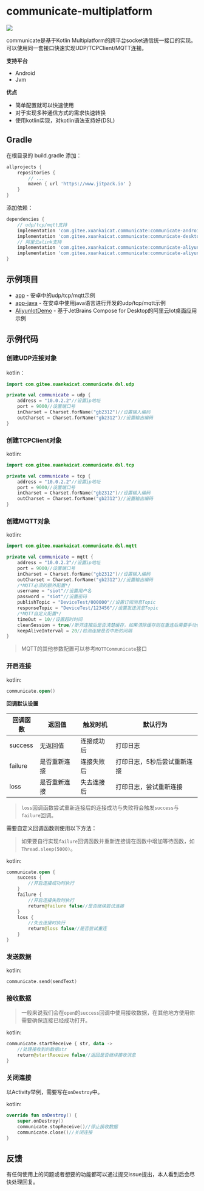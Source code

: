 # communicate-multiplatform

[![](https://jitpack.io/v/com.gitee.xuankaicat/communicate.svg)](https://jitpack.io/#com.gitee.xuankaicat/communicate)

communicate是基于Kotlin Multiplatform的跨平台socket通信统一接口的实现。
可以使用同一套接口快速实现UDP/TCPClient/MQTT连接。

**支持平台**
- Android
- Jvm

**优点**
- 简单配置就可以快速使用
- 对于实现多种通信方式的需求快速转换
- 使用kotlin实现，对kotlin语法支持好(DSL)

## Gradle

在根目录的 build.gradle 添加：

```groovy
allprojects {
    repositories {
        // ...
        maven { url 'https://www.jitpack.io' }
    }
}
```

添加依赖：

```groovy
dependencies {
    // udp/tcp/mqtt支持
    implementation 'com.gitee.xuankaicat.communicate:communicate-android:2.0.0-dev07'// 适用于Android
    implementation 'com.gitee.xuankaicat.communicate:communicate-desktop:2.0.0-dev07'// 适用于Desktop
    // 阿里云alink支持
    implementation 'com.gitee.xuankaicat.communicate:communicate-aliyun-iot-android:2.0.0-dev07'// 适用于Android
    implementation 'com.gitee.xuankaicat.communicate:communicate-aliyun-iot-desktop:2.0.0-dev07'// 适用于Desktop
}
```

## 示例项目

* [app](examples/app) - 安卓中的udp/tcp/mqtt示例
* [app-java](examples/app-java) - 在安卓中使用java语言进行开发的udp/tcp/mqtt示例
* [AliyunIotDemo](examples/AliyunIotDemo) - 基于JetBrains Compose for Desktop的阿里云Iot桌面应用示例

## 示例代码

### 创建UDP连接对象

kotlin：
```kotlin
import com.gitee.xuankaicat.communicate.dsl.udp

private val communicate = udp {
    address = "10.0.2.2"//设置ip地址
    port = 9000//设置端口号
    inCharset = Charset.forName("gb2312")//设置输入编码
    outCharset = Charset.forName("gb2312")//设置输出编码
}
```

### 创建TCPClient对象

kotlin:
```kotlin
import com.gitee.xuankaicat.communicate.dsl.tcp

private val communicate = tcp {
    address = "10.0.2.2"//设置ip地址
    port = 9000//设置端口号
    inCharset = Charset.forName("gb2312")//设置输入编码
    outCharset = Charset.forName("gb2312")//设置输出编码
}
```

### 创建MQTT对象

kotlin:
```kotlin
import com.gitee.xuankaicat.communicate.dsl.mqtt

private val communicate = mqtt {
    address = "10.0.2.2"//设置ip地址
    port = 9000//设置端口号
    inCharset = Charset.forName("gb2312")//设置输入编码
    outCharset = Charset.forName("gb2312")//设置输出编码
    /*MQTT必须的额外配置*/
    username = "siot"//设置用户名
    password = "siot"//设置密码
    publishTopic = "DeviceTest/000000"//设置订阅消息Topic
    responseTopic = "DeviceTest/123456"//设置发送消息Topic
    /*MQTT自定义配置*/
    timeOut = 10//设置超时时间
    cleanSession = true//断开连接后是否清楚缓存，如果清除缓存则在重连后需要手动恢复订阅。
    keepAliveInterval = 20//检测连接是否中断的间隔
}
```

> MQTT的其他参数配置可以参考`MQTTCommunicate`接口

### 开启连接

kotlin:

```kotlin
communicate.open()
```

**回调默认设置**

| 回调函数 | 返回值 |触发时机 |默认行为 |
| -------- | -------- | -------- |-------- |
| success  | 无返回值     | 连接成功后 | 打印日志 |
| failure  | 是否重新连接 | 连接失败后 | 打印日志，5秒后尝试重新连接 |
| loss     | 是否重新连接 | 失去连接后 | 打印日志，尝试重新连接 |

> `loss`回调函数尝试重新连接后的连接成功与失败将会触发`success`与`failure`回调。

需要自定义回调函数则使用以下方法：

> 如果要自行实现`failure`回调函数并重新连接请在函数中增加等待函数，如`Thread.sleep(5000)`。

kotlin:
```kotlin
communicate.open {
    success {
        //开启连接成功时执行
    }
    failure {
        //开启连接失败时执行
        return@failure false//是否继续尝试连接
    }
    loss {
        //失去连接时执行
        return@loss false//是否尝试重连
    }
}
```

### 发送数据

kotlin:
```kotlin
communicate.send(sendText)
```

### 接收数据

> 一般来说我们会在`open`的`success`回调中使用接收数据，在其他地方使用你需要确保连接已经成功打开。

kotlin:
```kotlin
communicate.startReceive { str, data ->
    //处理接收到的数据str
    return@startReceive false//返回是否继续接收消息
}
```

### 关闭连接

以Activity举例，需要写在`onDestroy`中。

kotlin:
```kotlin
override fun onDestroy() {
    super.onDestroy()
    communicate.stopReceive()//停止接收数据
    communicate.close()//关闭连接
}
```

## 反馈

有任何使用上的问题或者想要的功能都可以通过提交issue提出，本人看到后会尽快处理回复。